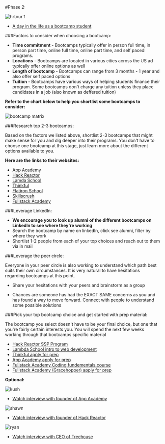#Phase 2:



![hrtour 1](https://user-images.githubusercontent.com/25531425/45191491-6045e800-b1f8-11e8-8f17-45f4fc82d19c.jpg)


* [A day in the life as a bootcamp student](https://www.youtube.com/watch?v=AvASMtTfR-8)

###Factors to consider when choosing a bootcamp:

  *   **Time commitment** - Bootcamps typically offer in person full time, in person part time, online full time, online part time, and self paced programs.
  * **Locations** - Bootcamps are located in various cities across the US ad typically offer online options as well
  * **Length of bootcamp** - Bootcamps can range from 3 months - 1 year and also offer self paced options
  * **Tuition** - Bootcamps have various ways of helping students finance their program. Some bootcamps don't charge any tuition unless they place candidates in a job (also known as deffered tuition)

**Refer to the chart below to help you shortlist some bootcamps to consider:**

![bootcamp matrix](https://user-images.githubusercontent.com/25531425/45193068-24fbe700-b201-11e8-99de-a16c6683bef8.jpg)


###Research top 2-3 bootcamps:

Based on the factors we listed above, shortlist 2-3 bootcamps that might make sense for you and dig deeper into their programs. You don't have to choose one bootcamp at this stage, just learn more about the different options available to you.

**Here are the links to their websites:**

* [App Academy](https://www.appacademy.io/)
* [Hack Reactor](https://www.hackreactor.com/)
* [Lamda School](https://lambdaschool.com/)
* [Thinkful](https://www.thinkful.com)
* [Flatiron School](https://flatironschool.com/)
* [Skillscrush](https://skillcrush.com/)
* [Fullstack Academy](https://www.fullstackacademy.com/)


###Leverage LinkedIn:

* **We encourage you to look up alumni of the different bootcamps on LinkedIn to see where they're working**
 * Search the bootcamp by name on linkedIn, click see alumni, filter by where they work
 * Shortlist 1-2 people from each of your top choices and reach out to them via in mail


###Leverage the peer circle:

Everyone in your peer circle is also working to understand which path best suits their own circumstances. It is very natural to have hesitations regarding bootcamps at this point.

* Share your hesitations with your peers and brainstorm as a group

* Chances are someone has had the EXACT SAME concerns as you and has found a way to move forward. Connect with people to understand some possible solutions

###Pick your top bootcamp choice and get started with prep material:

The bootcamp you select doesn't have to be your final choice, but one that you're fairly certain interests you. You will spend the next few weeks working through that bootcamps specific material

* [Hack Reactor SSP Program](http://smarturl.it/Hack-Reactor-prep)
* [Lambda School intro to web development](http://smarturl.it/Lambda-School-prep)
* [Thinkful apply for prep](http://smarturl.it/Thinkful)
* [App Academy apply for prep](https://www.appacademy.io)
* [Fullstack Academy Coding fundementals course](http://smarturl.it/Fullstack-Academy)
* [Fullstack Academy (Gracehopper) apply for prep](http://smarturl.it/Fullstack-gracehoppe)

**Optional:**

![kush](https://user-images.githubusercontent.com/25531425/45231941-a778bb00-b282-11e8-9108-8cf9c4710cb9.jpg)

* [Watch interview with founder of App Academy](https://breakingintostartups.com/kush-patel-founder-of-app-academy/)

![shawn](https://user-images.githubusercontent.com/25531425/45232030-ec9ced00-b282-11e8-8893-76cda2929afe.jpg)

* [Watch interview with founder of Hack Reactor](https://breakingintostartups.com/shawn-drost-founder-hack-reactor/)

![ryan](https://user-images.githubusercontent.com/25531425/45232126-338ae280-b283-11e8-9967-4e7fd9a0c0bb.jpg)

* [Watch interview with CEO of Treehouse](https://breakingintostartups.com/ryan-carson-ceo-treehouse/)
